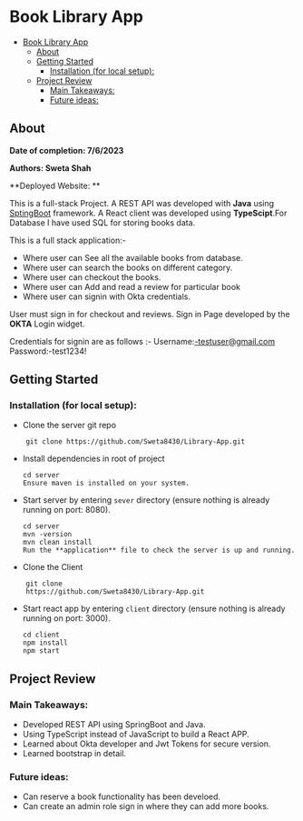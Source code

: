 # Book Library App

- [Book Library App](#library-app)
  - [About](#about)
  - [Getting Started](#getting-started)
    - [Installation (for local setup):](#installation-for-local-setup)
  - [Project Review](#project-review)
    - [Main Takeaways:](#main-takeaways)
    - [Future ideas:](#future-ideas)

## About

**Date of completion: 7/6/2023**

**Authors: Sweta Shah**

**Deployed Website: **

This is a full-stack Project. A REST API was developed with **Java** using [SptingBoot](https://docs.spring.io/spring-boot/docs/current/reference/htmlsingle/) framework. A React client was developed using **TypeScipt**.For Database I have used SQL for storing books data.

This is a full stack application:-

- Where user can See all the available books from database.
- Where user can search the books on different category.
- Where user can checkout the books.
- Where user can Add and read a review for particular book
- Where user can signin with Okta credentials.

User must sign in for checkout and reviews.
Sign in Page developed by the **OKTA** Login widget.

Credentials for signin are as follows :-
Username:-testuser@gmail.com
Password:-test1234!

## Getting Started

### Installation (for local setup):

- Clone the server git repo

```
    git clone https://github.com/Sweta8430/Library-App.git
```

- Install dependencies in root of project

  ```
  cd server
  Ensure maven is installed on your system.
  ```

- Start server by entering `sever` directory (ensure nothing is already running on port: 8080).
  ```
  cd server
  mvn -version
  mvn clean install
  Run the **application** file to check the server is up and running.
  ```

- Clone the Client

```
    git clone
    https://github.com/Sweta8430/Library-App.git
```

- Start react app by entering `client` directory (ensure nothing is already running on port: 3000).

  ```
  cd client
  npm install
  npm start
  ```

## Project Review

### Main Takeaways:

- Developed REST API using SpringBoot and Java.
- Using TypeScript instead of JavaScript to build a React APP.
- Learned about Okta developer and Jwt Tokens for secure version.
- Learned bootstrap in detail.

### Future ideas:

- Can reserve a book functionality has been develoed.
- Can create an admin role sign in where they can add more books.
